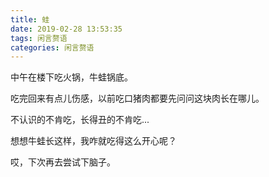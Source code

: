 ```yaml
---
title: 蛙
date: 2019-02-28 13:53:35
tags: 闲言赘语
categories: 闲言赘语
---
```


中午在楼下吃火锅，牛蛙锅底。

吃完回来有点儿伤感，以前吃口猪肉都要先问问这块肉长在哪儿。

不认识的不肯吃，长得丑的不肯吃...

想想牛蛙长这样，我咋就吃得这么开心呢？

哎，下次再去尝试下脑子。